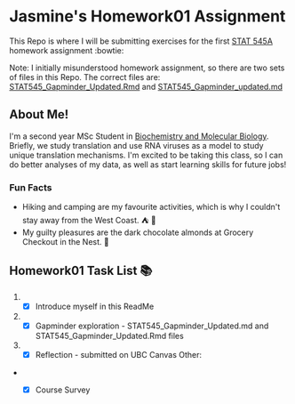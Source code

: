 
# Jasmine's Homework01 Assignment
This Repo is where I will be submitting exercises for the first [STAT 545A](http://stat545.com/) homework assignment :bowtie:

Note: I initially misunderstood homework assignment, so there are two sets of files in this Repo. 
The correct files are: 
[STAT545_Gapminder_Updated.Rmd](https://github.com/STAT545-UBC-students/hw01-JasmineLib/blob/master/STAT545_Gapminder_Updated.Rmd)
and 
[STAT545_Gapminder_updated.md](https://github.com/STAT545-UBC-students/hw01-JasmineLib/blob/master/STAT545_Gapminder_Updated.md)

## About Me!
I'm a second year MSc Student in [Biochemistry and Molecular Biology](https://biochem.ubc.ca/). Briefly, we study translation and use RNA viruses as a model to study unique translation mechanisms. I'm excited to be taking this class, so I can do better analyses of my data, as well as start learning skills for future jobs! 

### Fun Facts
* Hiking and camping are my favourite activities, which is why I couldn't stay away from the West Coast. :tent: :evergreen_tree:
* My guilty pleasures are the dark chocolate almonds at Grocery Checkout in the Nest. :chocolate_bar:

### 

## Homework01 Task List :books:
1. -[x] Introduce myself in this ReadMe
2. -[x] Gapminder exploration - STAT545_Gapminder_Updated.md and STAT545_Gapminder_Updated.Rmd files
3. -[x] Reflection - submitted on UBC Canvas
Other: 
* - [x] Course Survey



